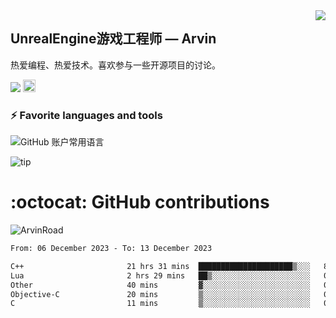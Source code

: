 <img align="right" src="https://count.getloli.com/get/@:ArvinRoad?theme=rule34">

## UnrealEngine游戏工程师 — Arvin

热爱编程、热爱技术。喜欢参与一些开源项目的讨论。

![](https://visitor-badge.glitch.me/badge?page_id=ArvinRoad.ArvinRoad)
[<img alt="github" src="https://img.shields.io/badge/github-ArvinRoad-8da0cb?style=for-the-badge&labelColor=555555&logo=github" height="20">](https://github.com/ArvinRoad)

### ⚡ Favorite languages and tools
![GitHub 账户常用语言](https://github-stats.ubrong.com/api/top-langs/?username=ArvinRoad&layout=compact&theme=tokyonight)

![tip](https://badgen.net/badge/C++/UE/orange?icon=bitcoin-lightning)

# :octocat: GitHub contributions

<img src="https://github-readme-stats.vercel.app/api?username=ArvinRoad&show_icons=true&count_private=true&theme=algolia" alt="ArvinRoad" />

<!--START_SECTION:waka-->

```txt
From: 06 December 2023 - To: 13 December 2023

C++                       21 hrs 31 mins  █████████████████████▒░░░   84.71 %
Lua                       2 hrs 29 mins   ██▒░░░░░░░░░░░░░░░░░░░░░░   09.82 %
Other                     40 mins         ▓░░░░░░░░░░░░░░░░░░░░░░░░   02.66 %
Objective-C               20 mins         ▒░░░░░░░░░░░░░░░░░░░░░░░░   01.37 %
C                         11 mins         ▒░░░░░░░░░░░░░░░░░░░░░░░░   00.78 %
```

<!--END_SECTION:waka-->
